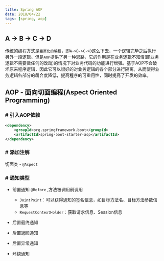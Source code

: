 ```yaml
---
title: Spring AOP
date: 2018/04/22
tags: [spring, aop]
---
```


## A -> B -> C -> D

传统的编程方式是`垂直化的编程`，即`A->B->C->D`这么下去，一个逻辑完毕之后执行另外一段逻辑。但是`AOP`提供了另一种思路，它的作用是在业务逻辑不知情(即业务逻辑不需要做任何的改动)的情况下对业务代码的功能进行增强。基于AOP不会破坏原来程序逻辑，因此它可以很好的对业务逻辑的各个部分进行隔离，从而使得业务逻辑各部分的耦合度降低，提高程序的可重用性，同时提高了开发的效率。

## AOP - 面向切面编程(Aspect Oriented Programming)

### # 引入AOP依赖

```xml
<dependency>
    <groupId>org.springframework.boot</groupId>
    <artifactId>spring-boot-starter-aop</artifactId>
</dependency>
```

### # 添加注解

切面类 - `@Aspect`

### # 通知类型

- 前置通知 `@Before` ,方法被调用前调用

  - `JointPoint`：可以获得通知的签名信息，如目标方法名、目标方法参数信息等
  - `RequestContextHolder`：获取请求信息、Session信息
- 后置最终通知
- 后置返回通知
- 后置异常通知
- 环绕通知